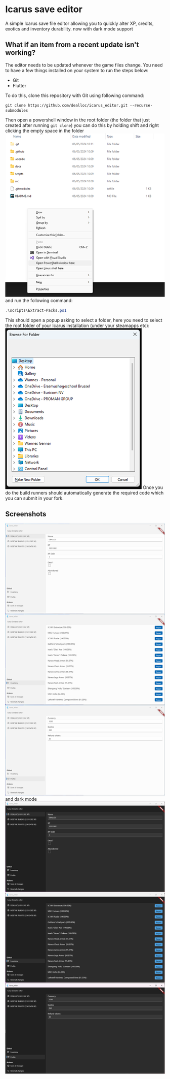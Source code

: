 # Icarus save editor

A simple Icarus save file editor allowing you to quickly alter XP, credits, exotics and inventory durability.
now with dark mode support

## What if an item from a recent update isn't working?
The editor needs to be updated whenever the game files change.
You need to have a few things installed on your system to run the steps below:
- Git
- Flutter

To do this, clone this repository with Git using following command:
```shell
git clone https://github.com/dealloc/icarus_editor.git --recurse-submodules
```

Then open a powershell window in the root folder (the folder that just created after running `git clone`)
you can do this by holding shift and right clicking the empty space in the folder
![powershell](./docs//powershell-open.png)
and run the following command:
```powershell
.\scripts\Extract-Packs.ps1
```
This should open a popup asking to select a folder, here you need to select the root folder of your Icarus installation (under your steamapps etc):
![folder](./docs//select-folder.png)
Once you do the build runners should automatically generate the required code which you can submit in your fork.

## Screenshots
![charcter editor](./docs/character-editor.png)
![item editor](./docs/item-editor.png)
![profile editor](./docs/profile-editor.png)
and dark mode
![charcter editor (dark mode)](./docs/character-editor-dark.png)
![item editor (dark mode)](./docs/item-editor-dark.png)
![profile editor (dark mode)](./docs/profile-editor-dark.png)